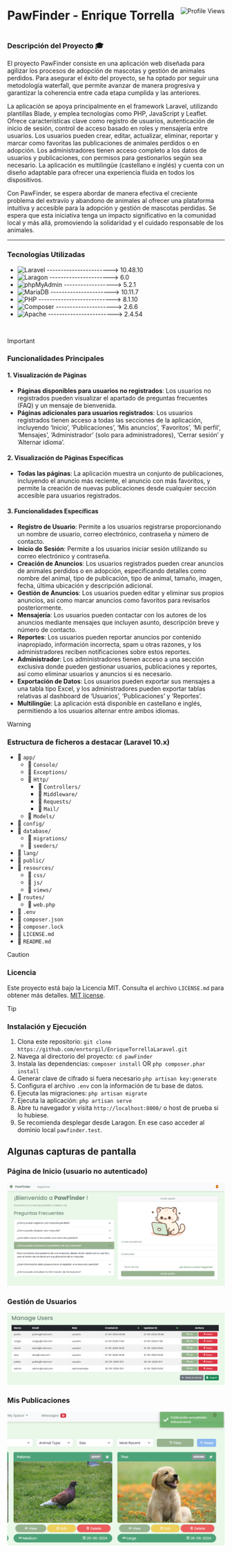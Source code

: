 <div style="display: flex; justify-content: space-between; align-items: center;">
  <h1>PawFinder - Enrique Torrella</h1>
  <img src="https://komarev.com/ghpvc/?username=enrtorgil&color=006bed" alt="Profile Views">
</div>

### Descripción del Proyecto 🎓
El proyecto PawFinder consiste en una aplicación web diseñada para agilizar los procesos de adopción de mascotas y gestión de animales perdidos. Para asegurar el éxito del proyecto, se ha optado por seguir una metodología waterfall, que permite avanzar de manera progresiva y garantizar la coherencia entre cada etapa cumplida y las anteriores. 

La aplicación se apoya principalmente en el framework Laravel, utilizando plantillas Blade, y emplea tecnologías como PHP, JavaScript y Leaflet. Ofrece características clave como registro de usuarios, autenticación de inicio de sesión, control de acceso basado en roles y mensajería entre usuarios. Los usuarios pueden crear, editar, actualizar, eliminar, reportar y marcar como favoritas las publicaciones de animales perdidos o en adopción. Los administradores tienen acceso completo a los datos de usuarios y publicaciones, con permisos para gestionarlos según sea necesario. La aplicación es multilingüe (castellano e inglés) y cuenta con un diseño adaptable para ofrecer una experiencia fluida en todos los dispositivos. 

Con PawFinder, se espera abordar de manera efectiva el creciente problema del extravío y abandono de animales al ofrecer una plataforma intuitiva y accesible para la adopción y gestión de mascotas perdidas. Se espera que esta iniciativa tenga un impacto significativo en la comunidad local y más allá, promoviendo la solidaridad y el cuidado responsable de los animales.

<hr>

### Tecnologías Utilizadas
- ![Laravel](https://img.shields.io/badge/-Laravel-333333?style=flat&logo=laravel) -----------------------> 10.48.10
- ![Laragon](https://img.shields.io/badge/-Laragon-333333?style=flat&logo=laragon) ----------------------> 6.0
- ![phpMyAdmin](https://img.shields.io/badge/-phpMyAdmin-333333?style=flat&logo=phpmyadmin) ------------------> 5.2.1
- ![MariaDB](https://img.shields.io/badge/-MariaDB-333333?style=flat&logo=mariadb) ----------------------> 10.11.7
- ![PHP](https://img.shields.io/badge/-PHP-333333?style=flat&logo=php) ---------------------------> 8.1.10
- ![Composer](https://img.shields.io/badge/-Composer-333333?style=flat&logo=composer) ---------------------> 2.6.6
- ![Apache](https://img.shields.io/badge/-Apache-333333?style=flat&logo=apache) ------------------------> 2.4.54

<br/>

> [!IMPORTANT]
> ### Funcionalidades Principales
> 
> #### 1. Visualización de Páginas
> - **Páginas disponibles para usuarios no registrados**: Los usuarios no registrados pueden visualizar el apartado de preguntas frecuentes (FAQ) y un mensaje de bienvenida.
> - **Páginas adicionales para usuarios registrados**: Los usuarios registrados tienen acceso a todas las secciones de la aplicación, incluyendo ‘Inicio’, ‘Publicaciones’, ‘Mis anuncios’, ‘Favoritos’, ‘Mi perfil’, ‘Mensajes’, ‘Administrador’ (solo para administradores), ‘Cerrar sesión’ y ‘Alternar idioma’.
> 
> #### 2. Visualización de Páginas Específicas
> - **Todas las páginas**: La aplicación muestra un conjunto de publicaciones, incluyendo el anuncio más reciente, el anuncio con más favoritos, y permite la creación de nuevas publicaciones desde cualquier sección accesible para usuarios registrados.
> 
> #### 3. Funcionalidades Específicas
> - **Registro de Usuario**: Permite a los usuarios registrarse proporcionando un nombre de usuario, correo electrónico, contraseña y número de contacto.
> - **Inicio de Sesión**: Permite a los usuarios iniciar sesión utilizando su correo electrónico y contraseña.
> - **Creación de Anuncios**: Los usuarios registrados pueden crear anuncios de animales perdidos o en adopción, especificando detalles como nombre del animal, tipo de publicación, tipo de animal, tamaño, imagen, fecha, última ubicación y descripción adicional.
> - **Gestión de Anuncios**: Los usuarios pueden editar y eliminar sus propios anuncios, así como marcar anuncios como favoritos para revisarlos posteriormente.
> - **Mensajería**: Los usuarios pueden contactar con los autores de los anuncios mediante mensajes que incluyen asunto, descripción breve y número de contacto.
> - **Reportes**: Los usuarios pueden reportar anuncios por contenido inapropiado, información incorrecta, spam u otras razones, y los administradores reciben notificaciones sobre estos reportes.
> - **Administrador**: Los administradores tienen acceso a una sección exclusiva donde pueden gestionar usuarios, publicaciones y reportes, así como eliminar usuarios y anuncios si es necesario.
> - **Exportación de Datos**: Los usuarios pueden exportar sus mensajes a una tabla tipo Excel, y los administradores pueden exportar tablas relativas al dashboard de ‘Usuarios’, ‘Publicaciones’ y ‘Reportes’.
> - **Multilingüe**: La aplicación está disponible en castellano e inglés, permitiendo a los usuarios alternar entre ambos idiomas.

> [!WARNING]
> ### Estructura de ficheros a destacar (Laravel 10.x)
> - 📁 `app/`
>   - 📁 `Console/`
>   - 📁 `Exceptions/`
>   - 📁 `Http/`
>     - 📁 `Controllers/`
>     - 📁 `Middleware/`
>     - 📁 `Requests/`
>     - 📁 `Mail/`
>   - 📁 `Models/`
> - 📁 `config/`
> - 📁 `database/`
>   - 📁 `migrations/`
>   - 📁 `seeders/`
> - 📁 `lang/`
> - 📁 `public/`
> - 📁 `resources/`
>   - 📁 `css/`
>   - 📁 `js/`
>   - 📁 `views/`
> - 📁 `routes/`
>   - 📄 `web.php`
> - 📄 `.env`
> - 📄 `composer.json`
> - 📄 `composer.lock`
> - 📄 `LICENSE.md`
> - 📄 `README.md`

> [!CAUTION] 
> ### Licencia
> Este proyecto está bajo la Licencia MIT. Consulta el archivo `LICENSE.md` para obtener más detalles. [MIT license](https://opensource.org/licenses/MIT).

> [!TIP]
> ### Instalación y Ejecución
> 1. Clona este repositorio: `git clone https://github.com/enrtorgil/EnriqueTorrellaLaravel.git`
> 2. Navega al directorio del proyecto: `cd pawFinder`
> 3. Instala las dependencias: `composer install` OR `php composer.phar install`
> 4. Generar clave de cifrado si fuera necesario `php artisan key:generate`
> 5. Configura el archivo `.env` con la información de tu base de datos.
> 5. Ejecuta las migraciones: `php artisan migrate`
> 6. Ejecuta la aplicación: `php artisan serve`
> 7. Abre tu navegador y visita `http://localhost:8000/` o host de prueba si lo hubiese.
> 8. Se recomienda desplegar desde Laragon. En ese caso acceder al dominio local `pawfinder.test`.

## Algunas capturas de pantalla

### Página de Inicio (usuario no autenticado)
![Página de Inicio](public/img/img-readme/index1-captura.png)

### Gestión de Usuarios
![Gestión de Usuarios](public/img/img-readme/manage-users.png)

### Mis Publicaciones
![Mis Publicaciones](public/img/img-readme/mypublications.png)
